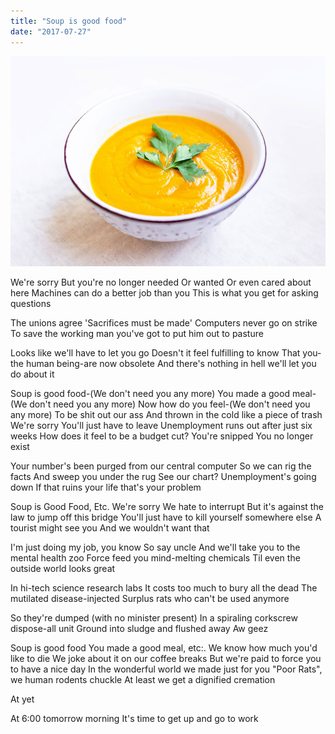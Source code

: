 ```yaml
---
title: "Soup is good food"
date: "2017-07-27"
---
```


![Bowl of carrot soup](../images/soup.jpg)

We're sorry
But you're no longer needed
Or wanted
Or even cared about here
Machines can do a better job than you
This is what you get for asking questions

The unions agree
'Sacrifices must be made'
Computers never go on strike
To save the working man you've got to put him out to pasture

Looks like we'll have to let you go
Doesn't it feel fulfilling to know
That you-the human being-are now obsolete
And there's nothing in hell we'll let you do about it

Soup is good food-(We don't need you any more)
You made a good meal-(We don't need you any more)
Now how do you feel-(We don't need you any more)
To be shit out our ass
And thrown in the cold like a piece of trash
We're sorry
You'll just have to leave
Unemployment runs out after just six weeks
How does it feel to be a budget cut?
You're snipped
You no longer exist

Your number's been purged from our central computer
So we can rig the facts
And sweep you under the rug
See our chart? Unemployment's going down
If that ruins your life that's your problem

Soup is Good Food, Etc.
We're sorry
We hate to interrupt
But it's against the law to jump off this bridge
You'll just have to kill yourself somewhere else
A tourist might see you
And we wouldn't want that

I'm just doing my job, you know
So say uncle
And we'll take you to the mental health zoo
Force feed you mind-melting chemicals
Til even the outside world looks great

In hi-tech science research labs
It costs too much to bury all the dead
The mutilated disease-injected
Surplus rats who can't be used anymore

So they're dumped (with no minister present)
In a spiraling corkscrew dispose-all unit
Ground into sludge and flushed away
Aw geez

Soup is good food
You made a good meal, etc:.
We know how much you'd like to die
We joke about it on our coffee breaks
But we're paid to force you to have a nice day
In the wonderful world we made just for you
"Poor Rats", we human rodents chuckle
At least we get a dignified cremation

At yet

At 6:00 tomorrow morning
It's time to get up and go to work